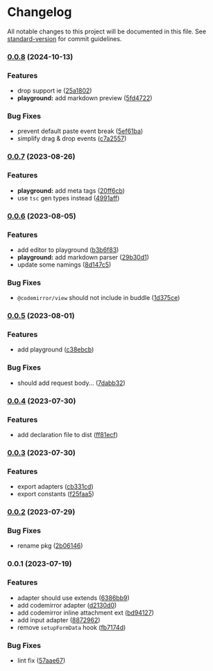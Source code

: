 # Changelog

All notable changes to this project will be documented in this file. See [standard-version](https://github.com/conventional-changelog/standard-version) for commit guidelines.

### [0.0.8](https://github.com/EastSun5566/inline-attachment/compare/v0.0.7...v0.0.8) (2024-10-13)


### Features

* drop support ie ([25a1802](https://github.com/EastSun5566/inline-attachment/commit/25a18022b0037053361c0a10ae29e073132b2b2e))
* **playground:** add markdown preview ([5fd4722](https://github.com/EastSun5566/inline-attachment/commit/5fd472223739922e9609d4365085997f14f74d0b))


### Bug Fixes

* prevent default paste event break ([5ef61ba](https://github.com/EastSun5566/inline-attachment/commit/5ef61baaa518e6b69babaa2de4355aefd4f35f30))
* simplify drag & drop events ([c7a2557](https://github.com/EastSun5566/inline-attachment/commit/c7a25571ade691c7c64a3c8dd0d0a08993afa350))

### [0.0.7](https://github.com/EastSun5566/inline-attachment/compare/v0.0.6...v0.0.7) (2023-08-26)


### Features

* **playground:** add meta tags ([20ff6cb](https://github.com/EastSun5566/inline-attachment/commit/20ff6cb778163c23c419ebc046a0fb2444f5ffec))
* use `tsc` gen types instead ([4991aff](https://github.com/EastSun5566/inline-attachment/commit/4991aff03b684df331c1ea7dc19f335765b53cb0))

### [0.0.6](https://github.com/EastSun5566/inline-attachment/compare/v0.0.5...v0.0.6) (2023-08-05)


### Features

* add editor to playground ([b3b6f83](https://github.com/EastSun5566/inline-attachment/commit/b3b6f838ec0edf71a7504f0f076838e9d3308ae2))
* **playground:** add markdown parser ([29b30d1](https://github.com/EastSun5566/inline-attachment/commit/29b30d1a5584ec0c5ba7041a3df6aaf28bea10b7))
* update some namings ([8d147c5](https://github.com/EastSun5566/inline-attachment/commit/8d147c595ab6404f4cc76752d41a527fca9f59da))


### Bug Fixes

* `@codemirror/view` should not include in buddle ([1d375ce](https://github.com/EastSun5566/inline-attachment/commit/1d375ce941beaccb55ef45f1b46d8651aeebf8ee))

### [0.0.5](https://github.com/EastSun5566/inline-attachment/compare/v0.0.4...v0.0.5) (2023-08-01)


### Features

* add playground ([c38ebcb](https://github.com/EastSun5566/inline-attachment/commit/c38ebcb5f5530200e00fb7d30336365b958b9e00))


### Bug Fixes

* should add request body... ([7dabb32](https://github.com/EastSun5566/inline-attachment/commit/7dabb3271a6be9f5165d574e3fd62f5c334634be))

### [0.0.4](https://github.com/EastSun5566/inline-attachment/compare/v0.0.3...v0.0.4) (2023-07-30)


### Features

* add declaration file to dist ([ff81ecf](https://github.com/EastSun5566/inline-attachment/commit/ff81ecfa64c745449c5deadc490748a2e23d990e))

### [0.0.3](https://github.com/EastSun5566/inline-attachment/compare/v0.0.2...v0.0.3) (2023-07-30)


### Features

* export adapters ([cb331cd](https://github.com/EastSun5566/inline-attachment/commit/cb331cd95134fe27adb0df76161ca926dc756a6e))
* export constants ([f25faa5](https://github.com/EastSun5566/inline-attachment/commit/f25faa52ed93bb817f9268619a889c1114f42536))

### [0.0.2](https://github.com/EastSun5566/inline-attachment/compare/v0.0.1...v0.0.2) (2023-07-29)


### Bug Fixes

* rename pkg ([2b06146](https://github.com/EastSun5566/inline-attachment/commit/2b06146bf7b5001e6aeb1c299c500f872497e5af))

### 0.0.1 (2023-07-19)


### Features

* adapter should use extends ([6386bb9](https://github.com/EastSun5566/inline-attachment/commit/6386bb9f57267db883cd8cfda45d4fcec0e71143))
* add codemirror adapter ([d2130d0](https://github.com/EastSun5566/inline-attachment/commit/d2130d017d9e0693e655093e2739ffe014146deb))
* add codemirror inline attachment ext ([bd94127](https://github.com/EastSun5566/inline-attachment/commit/bd94127e6d295173fe9502fc8727655ff8850b28))
* add input adapter ([8872962](https://github.com/EastSun5566/inline-attachment/commit/88729621c27e4b4b0c3a6e6304cfc330cd32ee39))
* remove `setupFormData` hook ([fb7174d](https://github.com/EastSun5566/inline-attachment/commit/fb7174d1085c504ec50290cabaef4ea90d5c7f1e))


### Bug Fixes

* lint fix ([57aae67](https://github.com/EastSun5566/inline-attachment/commit/57aae67cd1beb97baaf9ca657d3b282fe81cda75))

